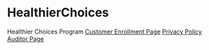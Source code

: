 # HealthierChoices
Healthier Choices Program
[Customer Enrollment Page](http://www.carson-chen.com/ge/customer/enroll.html)
[Privacy Policy](http://www.carson-chen.com/ge/customer/privacy.html)
[Auditor Page](http://www.carson-chen.com/ge/auditor/audit.html)
